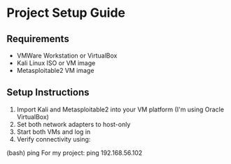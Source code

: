 # Project Setup Guide

## Requirements

- VMWare Workstation or VirtualBox
- Kali Linux ISO or VM image
- Metasploitable2 VM image

## Setup Instructions

1. Import Kali and Metasploitable2 into your VM platform (I'm using Oracle VirtualBox)
2. Set both network adapters to host-only
3. Start both VMs and log in
4. Verify connectivity using:

(bash)
ping <target-ip>
For my project: ping 192.168.56.102

